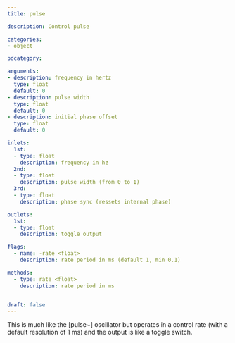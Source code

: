 ```yaml
---
title: pulse

description: Control pulse

categories:
- object

pdcategory:

arguments:
- description: frequency in hertz
  type: float
  default: 0
- description: pulse width
  type: float
  default: 0
- description: initial phase offset
  type: float
  default: 0

inlets:
  1st:
  - type: float
    description: frequency in hz
  2nd:
  - type: float
    description: pulse width (from 0 to 1)
  3rd:
  - type: float
    description: phase sync (ressets internal phase)

outlets:
  1st:
  - type: float
    description: toggle output

flags:
  - name: -rate <float>
    description: rate period in ms (default 1, min 0.1)

methods:
  - type: rate <float>
    description: rate period in ms


draft: false
---
```


This is much like the [pulse~] oscillator but operates in a control rate (with a default resolution of 1 ms) and the output is like a toggle switch.

